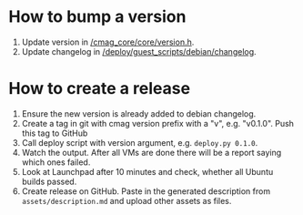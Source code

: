 # How to bump a version

1. Update version in [/cmag_core/core/version.h](version.h).
2. Update changelog in [/deploy/guest_scripts/debian/changelog](debian/changelog).



# How to create a release

1. Ensure the new version is already added to debian changelog.
2. Create a tag in git with cmag version prefix with a "v", e.g. "v0.1.0". Push this tag to GitHub
3. Call deploy script with version argument, e.g. `deploy.py 0.1.0`.
4. Watch the output. After all VMs are done there will be a report saying which ones failed.
5. Look at Launchpad after 10 minutes and check, whether all Ubuntu builds passed.
6. Create release on GitHub. Paste in the generated description from `assets/description.md` and upload other assets as files.
